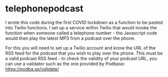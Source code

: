 # telephonepodcast
I wrote this code during the first COVID lockdown as a function to be pasted into Twilio functions.  I set up a service within Twilio that would invoke the function when someone called a telephone number - the Javascript code would then play the latest MP3 from a podcast over the phone.

For this you will need to set up a Twilio account and know the URL of the RSS feed for the podcast that you wish to play over the phone.  This must be a valid podcast RSS feed - to check the validity of your podcast URL, you can use a validator such as the one provided by Podbase: https://podba.se/validate/
